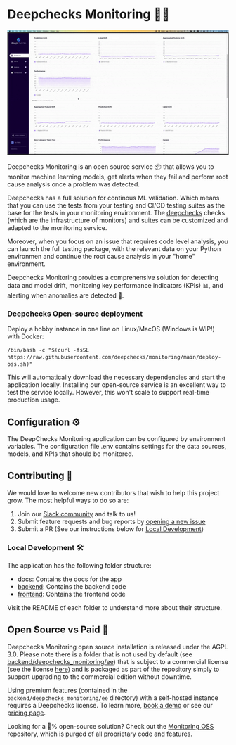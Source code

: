 <!--
  ~ ----------------------------------------------------------------------------
  ~ Copyright (C) 2021-2022 Deepchecks (https://www.deepchecks.com)
  ~
  ~ This file is part of Deepchecks.
  ~ Deepchecks is distributed under the terms of the GNU Affero General
  ~ Public License (version 3 or later).
  ~ You should have received a copy of the GNU Affero General Public License
  ~ along with Deepchecks.  If not, see <http://www.gnu.org/licenses/>.
  ~ ----------------------------------------------------------------------------
-->

# Deepchecks Monitoring 🕵️‍♀️

<p align="center">
   <img src="frontend/src/assets/bg/app-example.gif" width="800">
</p>

Deepchecks Monitoring is an open source service 📦 that allows you to monitor machine learning models,
get alerts when they fail and perform root cause analysis once a problem was detected.

Deepchecks has a full solution for continous ML validation. Which means that you can use the tests
from your testing and CI/CD testing suites as the base for the tests in your monitoring environment.
The [deepchecks](https://github.com/deepchecks/deepchecks) checks (which are the infrastructure of monitors) and suites
can be customized and adapted to the monitoring service.

Moreover, when you focus on an issue that requires code level analysis, you can launch the full testing
package, with the relevant data on your Python environmen and continue the root cause analysis in your
"home" environment.

Deepchecks Monitoring provides a comprehensive solution for detecting data and model drift,
monitoring key performance indicators (KPIs) 📊, and alerting when anomalies are detected 🔔.

### Deepchecks Open-source deployment

Deploy a hobby instance in one line on Linux/MacOS (Windows is WIP!) with Docker:

```
/bin/bash -c "$(curl -fsSL https://raw.githubusercontent.com/deepchecks/monitoring/main/deploy-oss.sh)"
```

This will automatically download the necessary dependencies and start the application locally.
Installing our open-source service is an excellent way to test the service locally. However, this won't scale to support
real-time production usage.

## Configuration ⚙️

The DeepChecks Monitoring application can be configured by environment variables.
The configuration file .env contains settings for the data sources, models, and KPIs that should be monitored.

## Contributing 🤝

We would love to welcome new contributors that wish to help this project grow. The most helpful ways to do so are:

1. Join our [Slack community](https://deepchecks.com/slack) and talk to us!
2. Submit feature requests and bug reports by [opening a new issue](https://github.com/deepchecks/monitoring/issues/new)
3. Submit a PR (See our instructions below for [Local Development](#local-development-))

### Local Development 🛠️

The application has the following folder structure:

- [docs](docs): Contains the docs for the app
- [backend](backend): Contains the backend code
- [frontend](frontend): Contains the frontend code

Visit the README of each folder to understand more about their structure.

## Open Source vs Paid 📜

Deepchecks Monitoring open source installation is released under the AGPL 3.0. Please note there is a folder that is not used by default (see [backend/deepchecks_monitoring/ee](backend/deepchecks_monitoring/ee)) that is subject to a commercial license (see the license [here](https://deepchecks.com/terms-and-conditions)) and is packaged as part of the repository simply to support upgrading to the commercial edition without downtime.

Using premium features (contained in the `backend/deepchecks_monitoring/ee` directory) with a self-hosted instance requires a Deepchecks license. To learn more, [book a demo](https://deepchecks.com/book-demo/) or see our [pricing page](https://deepchecks.com/pricing).

Looking for a 💯% open-source solution? Check out the [Monitoring OSS](https://github.com/deepchecks/monitoring-oss) repository, which is purged of all proprietary code and features.
